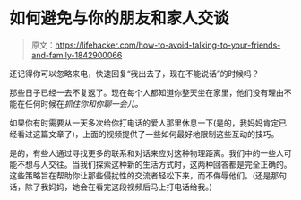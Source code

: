# 如何避免与你的朋友和家人交谈

> 原文：<https://lifehacker.com/how-to-avoid-talking-to-your-friends-and-family-1842900066>

还记得你可以忽略来电，快速回复“我出去了，现在不能说话”的时候吗？

那些日子已经一去不复返了。现在每个人都知道你整天坐在家里，他们没有理由不能在任何时候在*抓住你和你聊一会儿。*

如果你有时需要从一天多次给你打电话的爱人那里休息一下(是的，我妈妈肯定已经看过这篇文章了)，上面的视频提供了一些如何最好地限制这些互动的技巧。

是的，有些人通过寻找更多的联系和对话来应对这种物理距离。我们中的一些人可能不想与人交往。当我们探索这种新的生活方式时，这两种回答都是完全正确的。这些策略旨在帮助你让那些侵扰性的交流者轻松下来，而不侮辱他们。(还是那句话，除了我妈妈，她会在看完这段视频后马上打电话给我。)